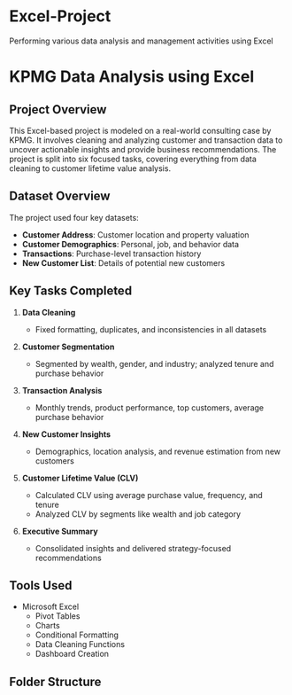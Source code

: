 # Excel-Project
Performing various data analysis and management activities using Excel
# KPMG Data Analysis using Excel

## Project Overview

This Excel-based project is modeled on a real-world consulting case by KPMG. It involves cleaning and analyzing customer and transaction data to uncover actionable insights and provide business recommendations. The project is split into six focused tasks, covering everything from data cleaning to customer lifetime value analysis.


## Dataset Overview

The project used four key datasets:

- **Customer Address**: Customer location and property valuation
- **Customer Demographics**: Personal, job, and behavior data
- **Transactions**: Purchase-level transaction history
- **New Customer List**: Details of potential new customers


## Key Tasks Completed

1. **Data Cleaning**
   - Fixed formatting, duplicates, and inconsistencies in all datasets

2. **Customer Segmentation**
   - Segmented by wealth, gender, and industry; analyzed tenure and purchase behavior

3. **Transaction Analysis**
   - Monthly trends, product performance, top customers, average purchase behavior

4. **New Customer Insights**
   - Demographics, location analysis, and revenue estimation from new customers

5. **Customer Lifetime Value (CLV)**
   - Calculated CLV using average purchase value, frequency, and tenure
   - Analyzed CLV by segments like wealth and job category

6. **Executive Summary**
   - Consolidated insights and delivered strategy-focused recommendations


## Tools Used

- Microsoft Excel
  - Pivot Tables
  - Charts
  - Conditional Formatting
  - Data Cleaning Functions
  - Dashboard Creation


## Folder Structure

